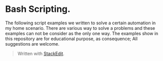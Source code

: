 ﻿
# Bash Scripting.
The following script examples we written to solve a certain automation in my home scenario. There are various way to solve a problems and these examples can not be consider as the only one way. The examples show in this repository are for educational purpose, as consequence; All suggestions are welcome. 

> Written with [StackEdit](https://stackedit.io/).
